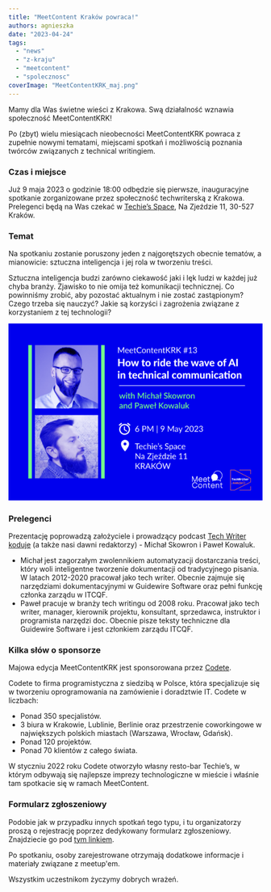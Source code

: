 ```yaml
---
title: "MeetContent Kraków powraca!"
authors: agnieszka
date: "2023-04-24"
tags:
  - "news"
  - "z-kraju"
  - "meetcontent"
  - "spolecznosc"
coverImage: "MeetContentKRK_maj.png"
---
```


Mamy dla Was świetne wieści z Krakowa. Swą działalność wznawia społeczność
MeetContentKRK!

Po (zbyt) wielu miesiącach nieobecności MeetContentKRK powraca z zupełnie nowymi
tematami, miejscami spotkań i możliwością poznania twórców związanych z
technical writingiem.

### **Czas i miejsce**

Już 9 maja 2023 o godzinie 18:00 odbędzie się pierwsze, inauguracyjne spotkanie
zorganizowane przez społeczność techwriterską z Krakowa. Prelegenci będą na Was
czekać w [Techie’s Space](https://www.facebook.com/techies.krakow/), Na Zjeździe
11, 30-527 Kraków.

### **Temat**

Na spotkaniu zostanie poruszony jeden z najgorętszych obecnie tematów, a
mianowicie: sztuczna inteligencja i jej rola w tworzeniu treści.

Sztuczna inteligencja budzi zarówno ciekawość jaki i lęk ludzi w każdej już
chyba branży. Zjawisko to nie omija też komunikacji technicznej. Co powinniśmy
zrobić, aby pozostać aktualnym i nie zostać zastąpionym? Czego trzeba się
nauczyć? Jakie są korzyści i zagrożenia związane z korzystaniem z tej
technologii?

![](images/MeetContentKRKGrafika-e1682332531477.png)

### **Prelegenci**

Prezentację poprowadzą założyciele i prowadzący podcast
[Tech Writer koduje](https://techwriterkoduje.pl/) (a także nasi dawni
redaktorzy) - Michał Skowron i Paweł Kowaluk.

- Michał jest zagorzałym zwolennikiem automatyzacji dostarczania treści, który
  woli inteligentne tworzenie dokumentacji od tradycyjnego pisania. W latach
  2012-2020 pracował jako tech writer. Obecnie zajmuje się narzędziami
  dokumentacyjnymi w Guidewire Software oraz pełni funkcję członka zarządu w
  ITCQF.
- Paweł pracuje w branży tech writingu od 2008 roku. Pracował jako tech writer,
  manager, kierownik projektu, konsultant, sprzedawca, instruktor i programista
  narzędzi doc. Obecnie pisze teksty techniczne dla Guidewire Software i jest
  członkiem zarządu ITCQF.

### Kilka słów o sponsorze

Majowa edycja MeetContentKRK jest sponsorowana przez
[Codete](https://codete.com/).

Codete to firma programistyczna z siedzibą w Polsce, która specjalizuje się w
tworzeniu oprogramowania na zamówienie i doradztwie IT. Codete w liczbach:

- Ponad 350 specjalistów.
- 3 biura w Krakowie, Lublinie, Berlinie oraz przestrzenie coworkingowe w
  największych polskich miastach (Warszawa, Wrocław, Gdańsk).
- Ponad 120 projektów.
- Ponad 70 klientów z całego świata.

W styczniu 2022 roku Codete otworzyło własny resto-bar Techie’s, w którym
odbywają się najlepsze imprezy technologiczne w mieście i właśnie tam spotkacie
się w ramach MeetContent.

### Formularz zgłoszeniowy

Podobie jak w przypadku innych spotkań tego typu, i tu organizatorzy proszą o
rejestrację poprzez dedykowany formularz zgłoszeniowy. Znajdziecie go pod
[tym linkiem](https://docs.google.com/forms/d/e/1FAIpQLSd0w-3Zb9weQspmrzWuuNPN__IdUFPjNZ6uXNjJYQ-rbouOig/viewform).

Po spotkaniu, osoby zarejestrowane otrzymają dodatkowe informacje i materiały
związane z meetup'em.

Wszystkim uczestnikom życzymy dobrych wrażeń.
